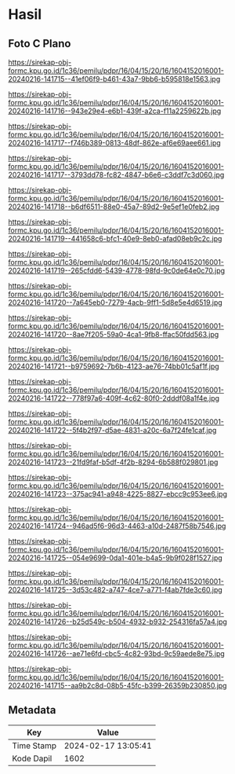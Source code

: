 # Hasil

## Foto C Plano

https://sirekap-obj-formc.kpu.go.id/1c36/pemilu/pdpr/16/04/15/20/16/1604152016001-20240216-141715--41ef06f9-b461-43a7-9bb6-b595818e1563.jpg

https://sirekap-obj-formc.kpu.go.id/1c36/pemilu/pdpr/16/04/15/20/16/1604152016001-20240216-141716--943e29e4-e6b1-439f-a2ca-f11a2259622b.jpg

https://sirekap-obj-formc.kpu.go.id/1c36/pemilu/pdpr/16/04/15/20/16/1604152016001-20240216-141717--f746b389-0813-48df-862e-af6e69aee661.jpg

https://sirekap-obj-formc.kpu.go.id/1c36/pemilu/pdpr/16/04/15/20/16/1604152016001-20240216-141717--3793dd78-fc82-4847-b6e6-c3ddf7c3d060.jpg

https://sirekap-obj-formc.kpu.go.id/1c36/pemilu/pdpr/16/04/15/20/16/1604152016001-20240216-141718--b6df6511-88e0-45a7-89d2-9e5ef1e0feb2.jpg

https://sirekap-obj-formc.kpu.go.id/1c36/pemilu/pdpr/16/04/15/20/16/1604152016001-20240216-141719--441658c6-bfc1-40e9-8eb0-afad08eb9c2c.jpg

https://sirekap-obj-formc.kpu.go.id/1c36/pemilu/pdpr/16/04/15/20/16/1604152016001-20240216-141719--265cfdd6-5439-4778-98fd-9c0de64e0c70.jpg

https://sirekap-obj-formc.kpu.go.id/1c36/pemilu/pdpr/16/04/15/20/16/1604152016001-20240216-141720--7a645eb0-7279-4acb-9ff1-5d8e5e4d6519.jpg

https://sirekap-obj-formc.kpu.go.id/1c36/pemilu/pdpr/16/04/15/20/16/1604152016001-20240216-141720--8ae7f205-59a0-4ca1-9fb8-ffac50fdd563.jpg

https://sirekap-obj-formc.kpu.go.id/1c36/pemilu/pdpr/16/04/15/20/16/1604152016001-20240216-141721--b9759692-7b6b-4123-ae76-74bb01c5af1f.jpg

https://sirekap-obj-formc.kpu.go.id/1c36/pemilu/pdpr/16/04/15/20/16/1604152016001-20240216-141722--778f97a6-409f-4c62-80f0-2dddf08a1f4e.jpg

https://sirekap-obj-formc.kpu.go.id/1c36/pemilu/pdpr/16/04/15/20/16/1604152016001-20240216-141722--5f4b2f97-d5ae-4831-a20c-6a7f24fe1caf.jpg

https://sirekap-obj-formc.kpu.go.id/1c36/pemilu/pdpr/16/04/15/20/16/1604152016001-20240216-141723--21fd9faf-b5df-4f2b-8294-6b588f029801.jpg

https://sirekap-obj-formc.kpu.go.id/1c36/pemilu/pdpr/16/04/15/20/16/1604152016001-20240216-141723--375ac941-a948-4225-8827-ebcc9c953ee6.jpg

https://sirekap-obj-formc.kpu.go.id/1c36/pemilu/pdpr/16/04/15/20/16/1604152016001-20240216-141724--946ad5f6-96d3-4463-a10d-2487f58b7546.jpg

https://sirekap-obj-formc.kpu.go.id/1c36/pemilu/pdpr/16/04/15/20/16/1604152016001-20240216-141725--054e9699-0da1-401e-b4a5-9b9f028f1527.jpg

https://sirekap-obj-formc.kpu.go.id/1c36/pemilu/pdpr/16/04/15/20/16/1604152016001-20240216-141725--3d53c482-a747-4ce7-a771-f4ab7fde3c60.jpg

https://sirekap-obj-formc.kpu.go.id/1c36/pemilu/pdpr/16/04/15/20/16/1604152016001-20240216-141726--b25d549c-b504-4932-b932-254316fa57a4.jpg

https://sirekap-obj-formc.kpu.go.id/1c36/pemilu/pdpr/16/04/15/20/16/1604152016001-20240216-141726--ae71e6fd-cbc5-4c82-93bd-9c59aede8e75.jpg

https://sirekap-obj-formc.kpu.go.id/1c36/pemilu/pdpr/16/04/15/20/16/1604152016001-20240216-141715--aa9b2c8d-08b5-45fc-b399-26359b230850.jpg


## Metadata

| Key        | Value               |
| ---------- | ------------------- |
| Time Stamp | 2024-02-17 13:05:41 |
| Kode Dapil | 1602                |



